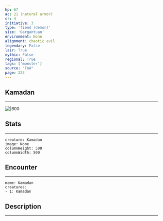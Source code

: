 ```yaml
---
hp: 67
ac: 21 (natural armor)
cr: 4
initiative: 3
type: 'fiend (demon)'    
size: 'Gargantuan'
environment: None
alignment: chaotic evil
legendary: False
lair: True
mythic: False
regional: True
tags: ['monster']
source: "ToA"
page: 225
---
```


## Kamadan
---

![|600](D:/Program%20Files/5e.tools/img/bestiary/ToA/Kamadan.jpg)

## Stats
---

```statblock
creature: Kamadan
image: None
columnHeight: 500
columnWidth: 500
```

## Encounter
---

```encounter-table
name: Kamadan
creatures:
- 1: Kamadan
```

## Description
---




